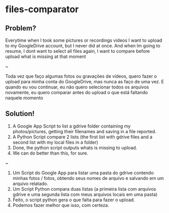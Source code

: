 # files-comparator

## Problem?
 Everytime when I took some pictures or recordings videos I want to upload to my GoogleDrive account, but I never did at once. And when Im going to resume, I dont want to select all files again, I want to compare before upload what is missing at that moment

~                                                                                                             

Toda vez que faço algumas fotos ou gravações de vídeos, quero fazer o upload para minha conta do GoogleDrive, mas nunca as faço de uma vez. E quando eu vou continuar, eu não quero selecionar todos os arquivos novamente, eu quero comparar antes do upload o que está faltando naquele momento

## Solution!

1. A Google App Script to list a gdrive folder containing my photos/pictures, getting their filenames and saving in a file reported.
2. A Python Script compare 2 lists (the first list with gdrive files and a second list with my local files in a folder)
3. Done, the python script outputs whats is missing to upload.
4. We can do better than this, for sure.

~

1. Um Script do Google App para listar uma pasta do gdrive contendo minhas fotos / fotos, obtendo seus nomes de arquivo e salvando em um arquivo relatado.
2. Um Script Python compara duas listas (a primeira lista com arquivos gdrive e uma segunda lista com meus arquivos locais em uma pasta)
3. Feito, o script python gera o que falta para fazer o upload.
4. Podemos fazer melhor que isso, com certeza.  
